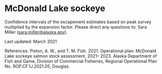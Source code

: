 # McDonald Lake sockeye
Confidence intervals of the escapement estimates based on peak survey multiplied by the expansion factor.
Please direct any questions to: Sara Miller (sara.miller@alaska.gov).

Last updated: March 2021

References:
Piston, A. W., and T. M. Fish. 2021. Operational plan: McDonald Lake sockeye salmon stock assessment, 2021–
2023. Alaska Department of Fish and Game, Division of Commercial Fisheries, Regional Operational 
Plan No. ROP.CF.1J.2021.05, Douglas.
